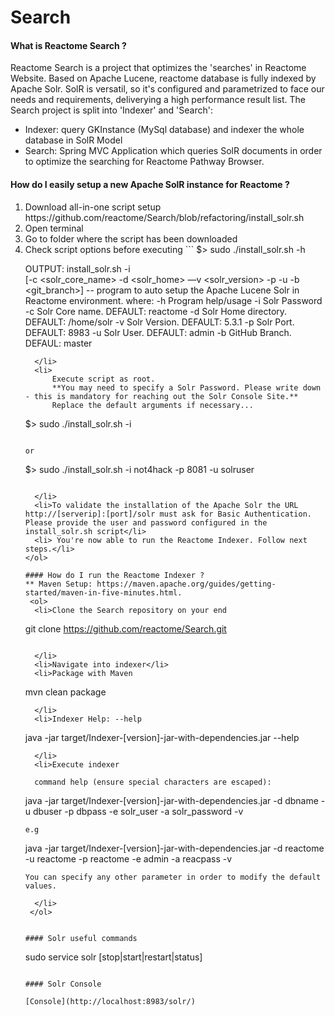 # Search
#### What is Reactome Search ?
Reactome Search is a project that optimizes the 'searches' in Reactome Website. Based on Apache Lucene, reactome database is fully indexed by Apache Solr. SolR is versatil, so it's configured and parametrized to face our needs and requirements, deliverying a high performance result list.
The Search project is split into 'Indexer' and 'Search':
  * Indexer: query GKInstance (MySql database) and indexer the whole database in SolR Model
  * Search: Spring MVC Application which queries SolR documents in order to optimize the searching for Reactome Pathway Browser.

#### How do I easily setup a new Apache SolR instance for Reactome ?
  <ol>
  <li>Download all-in-one script setup https://github.com/reactome/Search/blob/refactoring/install_solr.sh</li>
  <li>Open terminal</li>
  <li>Go to folder where the script has been downloaded</li>
  <li>Check script options before executing 
```
$> sudo ./install_solr.sh -h

OUTPUT:
install_solr.sh -i <password>  
                [-c <solr_core_name> 
                 -d <solr_home> 
                 —v <solr_version> 
                 -p <port> 
                 -u <user>
                 -b <git_branch>] 
                 -- program to auto setup the Apache Lucene Solr in Reactome environment.
where:
    -h  Program help/usage
    -i  Solr Password
    -c  Solr Core name. DEFAULT: reactome
    -d  Solr Home directory. DEFAULT: /home/solr
    -v  Solr Version. DEFAULT: 5.3.1
    -p  Solr Port. DEFAULT: 8983
    -u  Solr User. DEFAULT: admin
    -b  GitHub Branch. DEFAUL: master
```
  </li>
  <li>
      Execute script as root. 
      **You may need to specify a Solr Password. Please write down - this is mandatory for reaching out the Solr Console Site.**
      Replace the default arguments if necessary...

```
$> sudo ./install_solr.sh -i <password>
```

or

```
$> sudo ./install_solr.sh -i not4hack -p 8081 -u solruser
```

  </li>
  <li>To validate the installation of the Apache Solr the URL http://[serverip]:[port]/solr must ask for Basic Authentication. Please provide the user and password configured in the install_solr.sh script</li>
  <li> You're now able to run the Reactome Indexer. Follow next steps.</li>
</ol>
  
#### How do I run the Reactome Indexer ?
** Maven Setup: https://maven.apache.org/guides/getting-started/maven-in-five-minutes.html.
 <ol>
  <li>Clone the Search repository on your end

```
git clone https://github.com/reactome/Search.git
```

  </li>
  <li>Navigate into indexer</li>
  <li>Package with Maven
```
mvn clean package
```
  </li>
  <li>Indexer Help: --help
```
java -jar target/Indexer-[version]-jar-with-dependencies.jar --help
```
  </li>
  <li>Execute indexer
  
  command help (ensure special characters are escaped):
```
java -jar target/Indexer-[version]-jar-with-dependencies.jar 
     -d dbname 
     -u dbuser 
     -p dbpass 
     -e solr_user
     -a solr_password
     -v
```
e.g

```
java -jar target/Indexer-[version]-jar-with-dependencies.jar 
     -d reactome 
     -u reactome 
     -p reactome 
     -e admin
     -a reacpass
     -v
```
You can specify any other parameter in order to modify the default values.
    
  </li>
 </ol>
 
 
#### Solr useful commands

```
sudo service solr [stop|start|restart|status]
```

#### Solr Console

[Console](http://localhost:8983/solr/)
